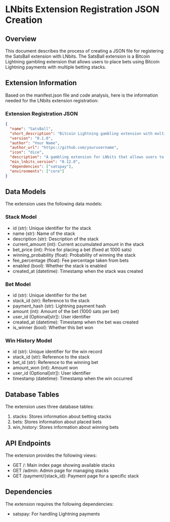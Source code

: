 # LNbits Extension Registration JSON Creation

## Overview
This document describes the process of creating a JSON file for registering the SatsBall extension with LNbits. The SatsBall extension is a Bitcoin Lightning gambling extension that allows users to place bets using Bitcoin Lightning payments with multiple betting stacks.

## Extension Information
Based on the manifest.json file and code analysis, here is the information needed for the LNbits extension registration:

### Extension Registration JSON
```json
{
  "name": "SatsBall",
  "short_description": "Bitcoin Lightning gambling extension with multiple betting stacks",
  "version": "0.1.0",
  "author": "Your Name",
  "author_url": "https://github.com/yourusername",
  "icon": "dice",
  "description": "A gambling extension for LNbits that allows users to place bets using Bitcoin Lightning payments. Features multiple betting stacks where users can place bets at 1000 sats per bet. Each stack accumulates Bitcoin, and there's a probability-based mechanism for users to win all the Bitcoin in a stack.",
  "min_lnbits_version": "0.12.0",
  "dependencies": ["satspay"],
  "environments": ["core"]
}
```

## Data Models
The extension uses the following data models:

### Stack Model
- id (str): Unique identifier for the stack
- name (str): Name of the stack
- description (str): Description of the stack
- current_amount (int): Current accumulated amount in the stack
- bet_price (int): Price for placing a bet (fixed at 1000 sats)
- winning_probability (float): Probability of winning the stack
- fee_percentage (float): Fee percentage taken from bets
- enabled (bool): Whether the stack is enabled
- created_at (datetime): Timestamp when the stack was created

### Bet Model
- id (str): Unique identifier for the bet
- stack_id (str): Reference to the stack
- payment_hash (str): Lightning payment hash
- amount (int): Amount of the bet (1000 sats per bet)
- user_id (Optional[str]): User identifier
- created_at (datetime): Timestamp when the bet was created
- is_winner (bool): Whether this bet won

### Win History Model
- id (str): Unique identifier for the win record
- stack_id (str): Reference to the stack
- bet_id (str): Reference to the winning bet
- amount_won (int): Amount won
- user_id (Optional[str]): User identifier
- timestamp (datetime): Timestamp when the win occurred

## Database Tables
The extension uses three database tables:

1. stacks: Stores information about betting stacks
2. bets: Stores information about placed bets
3. win_history: Stores information about winning bets

## API Endpoints
The extension provides the following views:
- GET /: Main index page showing available stacks
- GET /admin: Admin page for managing stacks
- GET /payment/{stack_id}: Payment page for a specific stack

## Dependencies
The extension requires the following dependencies:
- satspay: For handling Lightning payments
